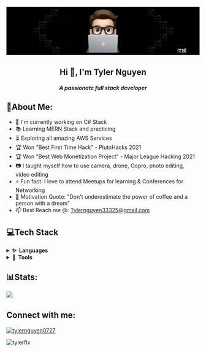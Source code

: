
![Banner](./assets//Tyler.png)  
<h2 align="center">Hi 👋, I'm Tyler Nguyen</h2>
<h5 align="center">A passionate full stack developer</h5>


## 💫About Me:
- :office: I'm currently working on C# Stack
- :books: Learning MERN Stack and practicing
- :hourglass_flowing_sand:  Exploring all amazing AWS Services
- :trophy: Won "Best First Time Hack" - PlutoHacks 2021
- :trophy: Won "Best Web Monetization Project" - Major League Hacking 2021
- :camera: I taught myself how to use camera, drone, Gopro, photo editing, video editing
- :zap: Fun fact: I love to attend Meetups for learning & Conferences for Networking
- 💭 Motivation Quote: "Don't underestimate the power of coffee and a person with a dream"
- 📫 Best Reach me @: Tylernguyen33325@gmail.com

## 💻Tech Stack
<details>
  <summary><b>✨&nbsp;&nbsp;Languages&nbsp;</b></summary>
  <br/>

[![Languages](https://skillicons.dev/icons?i=cs,python,js,react,php,nodejs,graphql,html,css,md,tailwind,bootstrap,git,materialui&perline=7)](https://skillicons.dev)

</details>

<details>
  <summary><b>🌟&nbsp;&nbsp;Tools</b></summary>
  <br/>

[![Tools](https://skillicons.dev/icons?i=aws,dotnet,jenkins,mongo,firebase,fastapi,flask,django,azure,figma,grafana,heroku,docker,gcp,vercel,visualstudio,webpack,redis&perline=6)](https://skillicons.dev)
</details>


## 📊Stats:
![](https://github-readme-stats.vercel.app/api?username=tylerflx&theme=react&hide_border=false&include_all_commits=false&count_private=false)<br/>

## Connect with me:
<a href="https://linkedin.com/in/tylernguyen0727" target="blank"><img align="center" src="https://raw.githubusercontent.com/rahuldkjain/github-profile-readme-generator/master/src/images/icons/Social/linked-in-alt.svg" alt="tylernguyen0727" height="30" width="40" /></a>
<p align="left"> <img src="https://komarev.com/ghpvc/?username=tylerflx&label=Profile%20views&color=0e75b6&style=flat" alt="tylerflx" /> </p>
